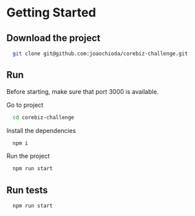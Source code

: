 # Getting Started

## Download the project

```bash
  git clone git@github.com:joaochioda/corebiz-challenge.git
```

## Run

Before starting, make sure that port 3000 is available.

Go to project

```bash
  cd corebiz-challenge
```

Install the dependencies

```bash
  npm i
```

Run the project

```bash
  npm run start
```

## Run tests

```bash
  npm run start
```
